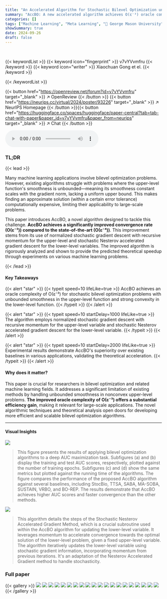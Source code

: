 ```yaml
---
title: "An Accelerated Algorithm for Stochastic Bilevel Optimization under Unbounded Smoothness"
summary: "AccBO: A new accelerated algorithm achieves O(ε⁻³) oracle complexity for stochastic bilevel optimization with unbounded smoothness, significantly improving upon existing O(ε⁻⁴) methods."
categories: []
tags: ["Machine Learning", "Meta Learning", "🏢 George Mason University",]
showSummary: true
date: 2024-09-26
draft: false
---
```


<br>

{{< keywordList >}}
{{< keyword icon="fingerprint" >}} v7vYVvmfru {{< /keyword >}}
{{< keyword icon="writer" >}} Xiaochuan Gong et el. {{< /keyword >}}
 
{{< /keywordList >}}

{{< button href="https://openreview.net/forum?id=v7vYVvmfru" target="_blank" >}}
↗ OpenReview
{{< /button >}}
{{< button href="https://neurips.cc/virtual/2024/poster/93226" target="_blank" >}}
↗ NeurIPS Homepage
{{< /button >}}{{< button href="https://huggingface.co/spaces/huggingface/paper-central?tab=tab-chat-with-paper&paper_id=v7vYVvmfru&paper_from=neurips" target="_blank" >}}
↗ Chat
{{< /button >}}



<audio controls>
    <source src="https://ai-paper-reviewer.com/v7vYVvmfru/podcast.wav" type="audio/wav">
    Your browser does not support the audio element.
</audio>


### TL;DR


{{< lead >}}

Many machine learning applications involve bilevel optimization problems.  However, existing algorithms struggle with problems where the upper-level function's smoothness is unbounded—meaning its smoothness constant scales with the gradient norm, lacking a uniform upper bound.  This makes finding an approximate solution (within a certain error tolerance) computationally expensive, limiting their applicability to large-scale problems.

This paper introduces AccBO, a novel algorithm designed to tackle this challenge.  **AccBO achieves a significantly improved convergence rate (O(ε⁻³)) compared to the state-of-the-art (O(ε⁻⁴))**. This improvement stems from its use of normalized stochastic gradient descent with recursive momentum for the upper-level and stochastic Nesterov accelerated gradient descent for the lower-level variables.  The improved algorithm is rigorously analyzed and shown to provide the predicted theoretical speedup through experiments on various machine learning problems.

{{< /lead >}}


#### Key Takeaways

{{< alert "star" >}}
{{< typeit speed=10 lifeLike=true >}} AccBO achieves an oracle complexity of O(ε⁻³) for stochastic bilevel optimization problems with unbounded smoothness in the upper-level function and strong convexity in the lower-level function. {{< /typeit >}}
{{< /alert >}}

{{< alert "star" >}}
{{< typeit speed=10 startDelay=1000 lifeLike=true >}} The algorithm employs normalized stochastic gradient descent with recursive momentum for the upper-level variable and stochastic Nesterov accelerated gradient descent for the lower-level variable. {{< /typeit >}}
{{< /alert >}}

{{< alert "star" >}}
{{< typeit speed=10 startDelay=2000 lifeLike=true >}} Experimental results demonstrate AccBO's superiority over existing baselines in various applications, validating the theoretical acceleration. {{< /typeit >}}
{{< /alert >}}

#### Why does it matter?
This paper is crucial for researchers in bilevel optimization and related machine learning fields.  It addresses a significant limitation of existing methods by handling unbounded smoothness in nonconvex upper-level problems. **The improved oracle complexity of O(ε⁻³) offers a substantial efficiency gain**, making it relevant for large-scale applications.  The novel algorithmic techniques and theoretical analysis open doors for developing more efficient and scalable bilevel optimization algorithms.

------
#### Visual Insights



![](https://ai-paper-reviewer.com/v7vYVvmfru/figures_8_1.jpg)

> This figure presents the results of applying bilevel optimization algorithms to a deep AUC maximization task.  Subfigures (a) and (b) display the training and test AUC scores, respectively, plotted against the number of training epochs.  Subfigures (c) and (d) show the same metrics but plotted against the running time of the algorithms.  The figure compares the performance of the proposed AccBO algorithm against several baselines, including StocBio, TTSA, SABA, MA-SOBA, SUSTAIN, VRBO, and BO-REP.  The results demonstrate that AccBO achieves higher AUC scores and faster convergence than the other methods.





![](https://ai-paper-reviewer.com/v7vYVvmfru/tables_4_1.jpg)

> This algorithm details the steps of the Stochastic Nesterov Accelerated Gradient Method, which is a crucial subroutine used within the AccBO algorithm for updating the lower-level variable. It leverages momentum to accelerate convergence towards the optimal solution of the lower-level problem, given a fixed upper-level variable. The algorithm iteratively updates the lower-level variable using stochastic gradient information, incorporating momentum from previous iterations.  It's an adaptation of the Nesterov Accelerated Gradient method to handle stochasticity.





### Full paper

{{< gallery >}}
<img src="https://ai-paper-reviewer.com/v7vYVvmfru/1.png" class="grid-w50 md:grid-w33 xl:grid-w25" />
<img src="https://ai-paper-reviewer.com/v7vYVvmfru/2.png" class="grid-w50 md:grid-w33 xl:grid-w25" />
<img src="https://ai-paper-reviewer.com/v7vYVvmfru/3.png" class="grid-w50 md:grid-w33 xl:grid-w25" />
<img src="https://ai-paper-reviewer.com/v7vYVvmfru/4.png" class="grid-w50 md:grid-w33 xl:grid-w25" />
<img src="https://ai-paper-reviewer.com/v7vYVvmfru/5.png" class="grid-w50 md:grid-w33 xl:grid-w25" />
<img src="https://ai-paper-reviewer.com/v7vYVvmfru/6.png" class="grid-w50 md:grid-w33 xl:grid-w25" />
<img src="https://ai-paper-reviewer.com/v7vYVvmfru/7.png" class="grid-w50 md:grid-w33 xl:grid-w25" />
<img src="https://ai-paper-reviewer.com/v7vYVvmfru/8.png" class="grid-w50 md:grid-w33 xl:grid-w25" />
<img src="https://ai-paper-reviewer.com/v7vYVvmfru/9.png" class="grid-w50 md:grid-w33 xl:grid-w25" />
<img src="https://ai-paper-reviewer.com/v7vYVvmfru/10.png" class="grid-w50 md:grid-w33 xl:grid-w25" />
<img src="https://ai-paper-reviewer.com/v7vYVvmfru/11.png" class="grid-w50 md:grid-w33 xl:grid-w25" />
<img src="https://ai-paper-reviewer.com/v7vYVvmfru/12.png" class="grid-w50 md:grid-w33 xl:grid-w25" />
<img src="https://ai-paper-reviewer.com/v7vYVvmfru/13.png" class="grid-w50 md:grid-w33 xl:grid-w25" />
<img src="https://ai-paper-reviewer.com/v7vYVvmfru/14.png" class="grid-w50 md:grid-w33 xl:grid-w25" />
<img src="https://ai-paper-reviewer.com/v7vYVvmfru/15.png" class="grid-w50 md:grid-w33 xl:grid-w25" />
<img src="https://ai-paper-reviewer.com/v7vYVvmfru/16.png" class="grid-w50 md:grid-w33 xl:grid-w25" />
<img src="https://ai-paper-reviewer.com/v7vYVvmfru/17.png" class="grid-w50 md:grid-w33 xl:grid-w25" />
<img src="https://ai-paper-reviewer.com/v7vYVvmfru/18.png" class="grid-w50 md:grid-w33 xl:grid-w25" />
<img src="https://ai-paper-reviewer.com/v7vYVvmfru/19.png" class="grid-w50 md:grid-w33 xl:grid-w25" />
<img src="https://ai-paper-reviewer.com/v7vYVvmfru/20.png" class="grid-w50 md:grid-w33 xl:grid-w25" />
{{< /gallery >}}